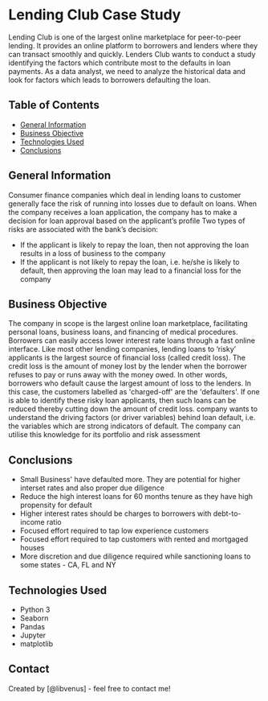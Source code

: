 # Lending Club Case Study
Lending Club is one of the largest online marketplace for peer-to-peer lending. It provides an online platform to borrowers and lenders where they can transact smoothly and quickly. Lenders Club wants to conduct a study identifying the factors which contribute most to the defaults in loan payments. As a data analyst, we need to analyze the historical data and look for factors which leads to borrowers defaulting the loan.


## Table of Contents
* [General Information](#general-information)
* [Business Objective](#business-objective)
* [Technologies Used](#technologies-used)
* [Conclusions](#conclusions)

## General Information
Consumer finance companies which deal in lending loans to customer generally face the risk of running into losses due to default on loans. When the company receives a loan application, the company has to make a decision for loan approval based on the applicant’s profile
Two types of risks are associated with the bank’s decision:
- If the applicant is likely to repay the loan, then not approving the loan results in a loss of business to the company
- If the applicant is not likely to repay the loan, i.e. he/she is likely to default, then approving the loan may lead to a financial loss for the company 

## Business Objective
The company in scope is the largest online loan marketplace, facilitating personal loans, business loans, and financing of medical procedures. Borrowers can easily access lower interest rate loans through a fast online interface. 
Like most other lending companies, lending loans to ‘risky’ applicants is the largest source of financial loss (called credit loss). The credit loss is the amount of money lost by the lender when the borrower refuses to pay or runs away with the money owed. In other words, borrowers who default cause the largest amount of loss to the lenders. In this case, the customers labelled as 'charged-off' are the 'defaulters'. 
If one is able to identify these risky loan applicants, then such loans can be reduced thereby cutting down the amount of credit loss. company wants to understand the driving factors (or driver variables) behind loan default, i.e. the variables which are strong indicators of default.  The company can utilise this knowledge for its portfolio and risk assessment

## Conclusions
- Small Business' have defaulted more. They are potential for higher interset rates and also proper due diligence
- Reduce the high interest loans for 60 months tenure as they have high propensity for default
- Higher interest rates should be charges to borrowers with debt-to-income ratio
- Focused effort required to tap low experience customers
- Focused effort required to tap customers with rented and mortgaged houses
- More discretion and due diligence required while sanctioning loans to some states - CA, FL and NY

## Technologies Used
- Python 3
- Seaborn
- Pandas
- Jupyter
- matplotlib

## Contact
Created by [@libvenus]  - feel free to contact me!

